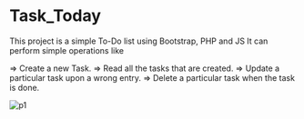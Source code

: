 # Task_Today

This project is a simple To-Do list using Bootstrap, PHP and JS 
It can perform simple operations like

=> Create a new Task.
=> Read all the tasks that are created.
=> Update a particular task upon a wrong entry.
=> Delete a particular task when the task is done.

![p1](https://github.com/R-Krishita/Task_Today/assets/133895603/105e3495-f018-4e50-8629-20b0fe754479)
